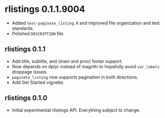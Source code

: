 # rlistings 0.1.1.9004
 * Added `test-paginate_listing.R` and improved file organization and test 
   standards.
 * Polished `DESCRIPTION` file.

## rlistings 0.1.1
 * Add title, subtitle, and (main and prov) footer support.
 * Now depends on dplyr instead of magrittr to hopefully avoid `var_labels` droppage issues.
 * `paginate_listing` now supports pagination in both directions.
 * Add Get Started vignette.

## rlistings 0.1.0
 * Initial experimental rlistings API. Everything subject to change.
